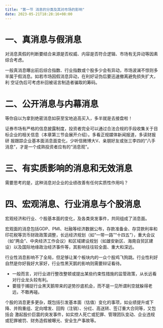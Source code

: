 ```yaml
---
title: "第一节 消息的分类及其对市场的影响"
date: 2023-05-21T18:28:16+08:00
---
```


# 一、真消息与假消息

对消息真假的判断要结合来源是否权威、内容是否符合逻辑、市场有无异动等因素综合考虑。

一般真消息曝出前后综合指数、行业指数或个股多少会有异动，市场波澜不惊则多半属于假消息。如若市场因假消息异动，在利好证伪后要迅速撤离避免损失扩大，利
空证伪后可考虑补回被谣言制造者骗取的筹码。

# 二、公开消息与内幕消息

等你自以为拿到绝密消息如获至宝地追高买入，多半就是去接盘啦！

证券市场有严格的信息披露制度，投资者完全可以通过合法合规的手段收集关于目标企业的相关信息（本章第三节会展开介绍）。多看正规媒体新闻报道，多读财报研
报跟踪企业基本面消息面变化，少听信微博大V、亲朋好友或张三李四的“八手消息”，才是一个成熟投资者应有的“消息观”。

# 三、有实质影响的消息和无效消息

需要思考的是，这种消息对企业的业绩改善有任何实质性作用吗？

# 四、宏观消息、行业消息与个股消息

宏观经济和行业、个股基本面的变化，及各类突发事件，共同组成了消息面。

宏观面的消息包括GDP、PMI、社融等经济数据公布，存款准备金、存贷款利率和印花税等货币财政政策调整，长远经济规划（如“一带一路”“十四五”），重大会议
（如“两会”、中央经济工作会议）和区域建设规划（如雄安新区、海南自贸区建设）以及国际地缘政治经济事件等，其影响往往较全面、重大和深远。

行业性消息影响不了全局，但足够让某个板块内的一众个股鸡飞狗跳。行业性利好自然是你好我好大家好，行业性黑天鹅的影响则需要辩证看待。

- 一般而言，对行业进行整改整顿或提出某些约束性措施的监管政策，从长远看对行业龙头较有利。
- 要擅于捕捉行业黑天鹅带来的逆势抄底机会，而不是一见所谓利空就躲得老远，不敢再碰。

个股的消息更多更杂，既包括引发基本面（估值）变化的事项，如业绩提升或下降、并购重组、定向增发、回购（注销）、分红、高送转、签订重大合同等，又包括会
激起股价巨震的突发事件，如实控人死亡或犯罪、管理团队变动、企业违规或犯罪被罚、财务造假被曝光、安全生产事故等。
